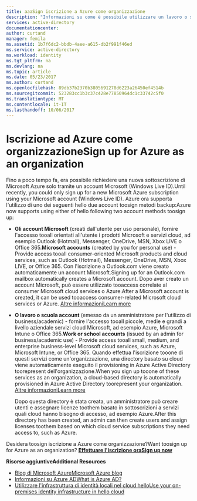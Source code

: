 ```yaml
---
title: aaaSign iscrizione a Azure come organizzazione
description: "Informazioni su come è possibile utilizzare un lavoro o scuola account tooleverage hello gli account utente esistenti, criteri, impostazioni o le distribuzioni di server locale è già configurato e migliorare l'efficienza tra l'infrastruttura di identità locale e Azure AD dell'organizzazione."
services: active-directory
documentationcenter: 
author: curtand
manager: femila
ms.assetid: 1b7f6dc2-bbdb-4aee-a615-db2f991f46ed
ms.service: active-directory
ms.workload: identity
ms.tgt_pltfrm: na
ms.devlang: na
ms.topic: article
ms.date: 05/23/2017
ms.author: curtand
ms.openlocfilehash: 89db37b2370b3805691278d6223a26450ef4514b
ms.sourcegitcommit: 523283cc1b3c37c428e77850964dc1c33742c5f0
ms.translationtype: MT
ms.contentlocale: it-IT
ms.lasthandoff: 10/06/2017
---
```

# <a name="sign-up-for-azure-as-an-organization"></a><span data-ttu-id="486e1-103">Iscrizione ad Azure come organizzazione</span><span class="sxs-lookup"><span data-stu-id="486e1-103">Sign up for Azure as an organization</span></span>
<span data-ttu-id="486e1-104">Fino a poco tempo fa, era possibile richiedere una nuova sottoscrizione di Microsoft Azure solo tramite un account Microsoft (Windows Live ID).</span><span class="sxs-lookup"><span data-stu-id="486e1-104">Until recently, you could only sign up for a new Microsoft Azure subscription using your Microsoft account (Windows Live ID).</span></span> <span data-ttu-id="486e1-105">Azure ora supporta l'utilizzo di uno dei seguenti hello due account toosign metodi backup:</span><span class="sxs-lookup"><span data-stu-id="486e1-105">Azure now supports using either of hello following two account methods toosign up:</span></span>

* <span data-ttu-id="486e1-106">**Gli account Microsoft** (creati dall'utente per uso personale), fornire l'accesso tooall orientati all'utente i prodotti Microsoft e servizi cloud, ad esempio Outlook (Hotmail), Messenger, OneDrive, MSN, Xbox LIVE o Office 365.</span><span class="sxs-lookup"><span data-stu-id="486e1-106">**Microsoft accounts** (created by you for personal use) - Provide access tooall consumer-oriented Microsoft products and cloud services, such as Outlook (Hotmail), Messenger, OneDrive, MSN, Xbox LIVE, or Office 365.</span></span> <span data-ttu-id="486e1-107">Con l'iscrizione a Outlook.com viene creato automaticamente un account Microsoft.</span><span class="sxs-lookup"><span data-stu-id="486e1-107">Signing up for an Outlook.com mailbox automatically creates a Microsoft account.</span></span> <span data-ttu-id="486e1-108">Dopo aver creato un account Microsoft, può essere utilizzato tooaccess correlate al consumer Microsoft cloud services o Azure.</span><span class="sxs-lookup"><span data-stu-id="486e1-108">After a Microsoft account is created, it can be used tooaccess consumer-related Microsoft cloud services or Azure.</span></span> [<span data-ttu-id="486e1-109">Altre informazioni</span><span class="sxs-lookup"><span data-stu-id="486e1-109">Learn more</span></span>](http://www.microsoft.com/account/default.aspx)
* <span data-ttu-id="486e1-110">**O lavoro o scuola account** (emesso da un amministratore per l'utilizzo di business/academic) - fornire l'accesso tooall piccole, medie e grandi a livello aziendale servizi cloud Microsoft, ad esempio Azure, Microsoft Intune o Office 365.</span><span class="sxs-lookup"><span data-stu-id="486e1-110">**Work or school accounts** (issued by an admin for business/academic use) - Provide access tooall small, medium, and enterprise business-level Microsoft cloud services, such as Azure, Microsoft Intune, or Office 365.</span></span> <span data-ttu-id="486e1-111">Quando effettua l'iscrizione tooone di questi servizi come un'organizzazione, una directory basato su cloud viene automaticamente eseguito il provisioning in Azure Active Directory toorepresent dell'organizzazione.</span><span class="sxs-lookup"><span data-stu-id="486e1-111">When you sign up tooone of these services as an organization, a cloud-based directory is automatically provisioned in Azure Active Directory toorepresent your organization.</span></span> [<span data-ttu-id="486e1-112">Altre informazioni</span><span class="sxs-lookup"><span data-stu-id="486e1-112">Learn more</span></span>](active-directory-administer.md)
  
    <span data-ttu-id="486e1-113">Dopo questa directory è stata creata, un amministratore può creare utenti e assegnare licenze toothem basato in sottoscrizioni a servizi quali cloud hanno bisogno di accesso, ad esempio Azure.</span><span class="sxs-lookup"><span data-stu-id="486e1-113">After this directory has been created, an admin can then create users and assign licenses toothem based on which cloud service subscriptions they need access to, such as Azure.</span></span>

<span data-ttu-id="486e1-114">Desidera toosign iscrizione a Azure come organizzazione?</span><span class="sxs-lookup"><span data-stu-id="486e1-114">Want toosign up for Azure as an organization?</span></span> [<span data-ttu-id="486e1-115">**Effettuare l'iscrizione ora**</span><span class="sxs-lookup"><span data-stu-id="486e1-115">**Sign up now**</span></span>](https://azure.microsoft.com/pricing/purchase-options/)

<span data-ttu-id="486e1-116">**Risorse aggiuntive**</span><span class="sxs-lookup"><span data-stu-id="486e1-116">**Additional Resources**</span></span>

* [<span data-ttu-id="486e1-117">Blog di Microsoft Azure</span><span class="sxs-lookup"><span data-stu-id="486e1-117">Microsoft Azure blog</span></span>](https://azure.microsoft.com/blog/)
* [<span data-ttu-id="486e1-118">Informazioni su Azure AD</span><span class="sxs-lookup"><span data-stu-id="486e1-118">What is Azure AD?</span></span>](active-directory-whatis.md)
* [<span data-ttu-id="486e1-119">Utilizzare l'infrastruttura di identità locali nel cloud hello</span><span class="sxs-lookup"><span data-stu-id="486e1-119">Use your on-premises identity infrastructure in hello cloud</span></span>](active-directory-aadconnect.md)

